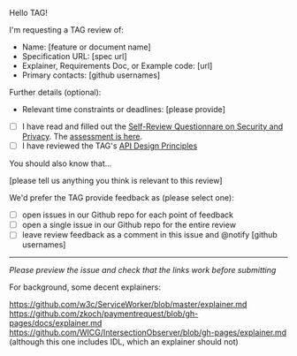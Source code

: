 Hello TAG!

I'm requesting a TAG review of:

  - Name: [feature or document name]
  - Specification URL: [spec url]
  - Explainer, Requirements Doc, or Example code: [url]
  - Primary contacts: [github usernames]

Further details (optional):

  - Relevant time constraints or deadlines: [please provide]
  - [ ] I have read and filled out the [Self-Review Questionnare on Security and Privacy](https://www.w3.org/TR/security-privacy-questionnaire/). The [assessment is here](url).
  - [ ] I have reviewed the TAG's [API Design Principles](https://w3ctag.github.io/design-principles/)

You should also know that...

[please tell us anything you think is relevant to this review]

We'd prefer the TAG provide feedback as (please select one):

  - [ ] open issues in our Github repo for each point of feedback
  - [ ] open a single issue in our Github repo for the entire review
  - [ ] leave review feedback as a comment in this issue and @notify [github usernames]

--------------------------

_Please preview the issue and check that the links work before submitting_

For background, some decent explainers:

  https://github.com/w3c/ServiceWorker/blob/master/explainer.md
  https://github.com/zkoch/paymentrequest/blob/gh-pages/docs/explainer.md
  https://github.com/WICG/IntersectionObserver/blob/gh-pages/explainer.md (although this one includes IDL, which an explainer should not)
